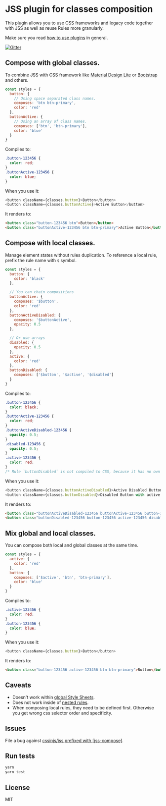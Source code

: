 # JSS plugin for classes composition

This plugin allows you to use CSS frameworks and legacy code together with JSS as well as reuse Rules more granularly.

Make sure you read [how to use
plugins](https://github.com/cssinjs/jss/blob/master/docs/setup.md#setup-with-plugins)
in general.

[![Gitter](https://badges.gitter.im/JoinChat.svg)](https://gitter.im/cssinjs/lobby)

## Compose with global classes.

To combine JSS with CSS framework like [Material Design Lite](https://getmdl.io/) or [Bootstrap](http://getbootstrap.com/) and others.

```javascript
const styles = {
  button: {
    // Using space separated class names.
    composes: 'btn btn-primary',
    color: 'red'
  },
  buttonActive: {
    // Using an array of class names.
    composes: ['btn', 'btn-primary'],
    color: 'blue'
  }
}
```

Compiles to:

```css
.button-123456 {
  color: red;
}
.buttonActive-123456 {
  color: blue;
}
```

When you use it:

```javascript
<button className={classes.button}>Button</button>
<button className={classes.buttonActive}>Active Button</button>
```

It renders to:

```html
<button class="button-123456 btn">Button</button>
<button class="buttonActive-123456 btn btn-primary">Active Button</button>
```

## Compose with local classes.

Manage element states without rules duplication.
To reference a local rule, prefix the rule name with `$` symbol.

```javascript
const styles = {
  button: {
    color: 'black'
  },

  // You can chain compositions
  buttonActive: {
    composes: '$button',
    color: 'red'
  },
  buttonActiveDisabled: {
    composes: '$buttonActive',
    opacity: 0.5
  },

  // Or use arrays
  disabled: {
    opacity: 0.5
  },
  active: {
    color: 'red'
  },
  buttonDisabled: {
    composes: ['$button', '$active', '$disabled']
  }
}
```

Compiles to:

```css
.button-123456 {
  color: black;
}
.buttonActive-123456 {
  color: red;
}
.buttonActiveDisabled-123456 {
  opacity: 0.5;
}
.disabled-123456 {
  opacity: 0.5;
}
.active-123456 {
  color: red;
}
/* Rule `buttonDisabled` is not compiled to CSS, because it has no own properties. */
```

When you use it:

```javascript
<button className={classes.buttonActiveDisabled}>Active Disabled Button</button>
<button className={classes.buttonDisabled}>Disabled Button with active state</button>
```

It renders to:

```html
<button class="buttonActiveDisabled-123456 buttonActive-123456 button-123456">Active Disabled Button</button>
<button class="buttonDisabled-123456 button-123456 active-123456 disabled-123456">Disabled Button with active state</button>
```

## Mix global and local classes.

You can compose both local and global classes at the same time.

```javascript
const styles = {
  active: {
    color: 'red'
  },
  button: {
    composes: ['$active', 'btn', 'btn-primary'],
    color: 'blue'
  }
}
```

Compiles to:

```css
.active-123456 {
  color: red;
}
.button-123456 {
  color: blue;
}
```

When you use it:

```javascript
<button className={classes.button}>Button</button>
```

It renders to:

```html
<button class="button-123456 active-123456 btn btn-primary">Button</button>
```

## Caveats

- Doesn't work within [global Style Sheets](https://github.com/cssinjs/jss-global).
- Does not work inside of [nested rules](https://github.com/cssinjs/jss-nested).
- When composing local rules, they need to be defined first. Otherwise you get wrong css selector order and specificity.

## Issues

File a bug against [cssinjs/jss prefixed with \[jss-compose\]](https://github.com/cssinjs/jss/issues/new?title=[jss-compose]%20).

## Run tests

```bash
yarn
yarn test
```

## License

MIT
